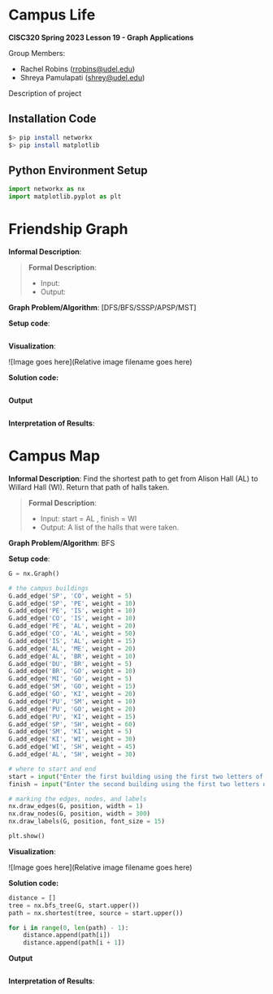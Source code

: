 # Campus Life

**CISC320 Spring 2023 Lesson 19 - Graph Applications**

Group Members:
* Rachel Robins (rrobins@udel.edu)
* Shreya Pamulapati (shrey@udel.edu)

Description of project

## Installation Code

```sh
$> pip install networkx
$> pip install matplotlib
```

## Python Environment Setup

```python
import networkx as nx
import matplotlib.pyplot as plt
```

# Friendship Graph

**Informal Description**:

> **Formal Description**:
>  * Input:
>  * Output: 

**Graph Problem/Algorithm**: [DFS/BFS/SSSP/APSP/MST]


**Setup code**:

```python
```

**Visualization**:

![Image goes here](Relative image filename goes here)

**Solution code:**

```python
```

**Output**

```
```

**Interpretation of Results**:


# Campus Map

**Informal Description**: Find the shortest path to get from Alison Hall (AL) to Willard Hall (WI). Return that path of halls taken.

> **Formal Description**:
>  * Input: start = AL , finish = WI
>  * Output: A list of the halls that were taken.

**Graph Problem/Algorithm**: BFS

**Setup code**:

```python
G = nx.Graph()

# the campus buildings
G.add_edge('SP', 'CO', weight = 5)
G.add_edge('SP', 'PE', weight = 10)
G.add_edge('PE', 'IS', weight = 10)
G.add_edge('CO', 'IS', weight = 10)
G.add_edge('PE', 'AL', weight = 20)
G.add_edge('CO', 'AL', weight = 50)
G.add_edge('IS', 'AL', weight = 15)
G.add_edge('AL', 'ME', weight = 20)
G.add_edge('AL', 'BR', weight = 10)
G.add_edge('DU', 'BR', weight = 5)
G.add_edge('BR', 'GO', weight = 10)
G.add_edge('MI', 'GO', weight = 5)
G.add_edge('SM', 'GO', weight = 15)
G.add_edge('GO', 'KI', weight = 20)
G.add_edge('PU', 'SM', weight = 10)
G.add_edge('PU', 'GO', weight = 20)
G.add_edge('PU', 'KI', weight = 15)
G.add_edge('SP', 'SH', weight = 60)
G.add_edge('SM', 'KI', weight = 5)
G.add_edge('KI', 'WI', weight = 30)
G.add_edge('WI', 'SH', weight = 45)
G.add_edge('AL', 'SH', weight = 30)

# where to start and end
start = input("Enter the first building using the first two letters of building name: ")
finish = input("Enter the second building using the first two letters of building name: ")

# marking the edges, nodes, and labels
nx.draw_edges(G, position, width = 1)
nx.draw_nodes(G, position, width = 300)
nx.draw_labels(G, position, font_size = 15)

plt.show()
```

**Visualization**:

![Image goes here](Relative image filename goes here)

**Solution code:**

```python
distance = []
tree = nx.bfs_tree(G, start.upper())
path = nx.shortest(tree, source = start.upper())

for i in range(0, len(path) - 1):
    distance.append(path[i])
    distance.append(path[i + 1])
```

**Output**

```
```

**Interpretation of Results**: